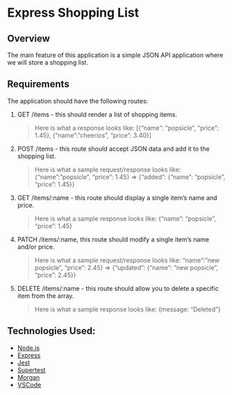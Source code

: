 # **Express Shopping List**

## **Overview**

The main feature of this application is a simple JSON API application where we will store a shopping list.

## **Requirements**

The application should have the following routes:

1. GET /items - this should render a list of shopping items.

   > Here is what a response looks like: [{“name”: “popsicle”, “price”: 1.45}, {“name”:”cheerios”, “price”: 3.40}]

2. POST /items - this route should accept JSON data and add it to the shopping list.

   > Here is what a sample request/response looks like: {“name”:”popsicle”, “price”: 1.45} => {“added”: {“name”: “popsicle”, “price”: 1.45}}

3. GET /items/:name - this route should display a single item’s name and price.

   > Here is what a sample response looks like: {“name”: “popsicle”, “price”: 1.45}

4. PATCH /items/:name, this route should modify a single item’s name and/or price.

   > Here is what a sample request/response looks like: “name”:”new popsicle”, “price”: 2.45} => {“updated”: {“name”: “new popsicle”, “price”: 2.45}}

5. DELETE /items/:name - this route should allow you to delete a specific item from the array.
   > Here is what a sample response looks like: {message: “Deleted”}

## Technologies Used:

- [Node.js](https://nodejs.org/en/)
- [Express](https://expressjs.com/en/4x/api.html)
- [Jest](https://jestjs.io)
- [Supertest](https://github.com/visionmedia/supertest)
- [Morgan](https://www.npmjs.com/package/morgan)
- [VSCode](https://code.visualstudio.com/docs)
